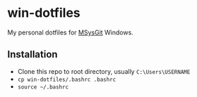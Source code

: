 # win-dotfiles

My personal dotfiles for [MSysGit](http://msysgit.github.io/) Windows.

## Installation

- Clone this repo to root directory, usually `C:\Users\USERNAME`
- `cp win-dotfiles/.bashrc .bashrc`
- `source ~/.bashrc`

